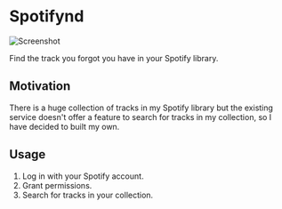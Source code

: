 # Spotifynd

![Screenshot](https://i.postimg.cc/Prwj18zn/Screenshot-2023-02-26-at-12-23-34-AM.png)

Find the track you forgot you have in your Spotify library.

## Motivation

There is a huge collection of tracks in my Spotify library but the existing service doesn't offer a feature to search for tracks in my collection, so I have decided to built my own.

## Usage

1. Log in with your Spotify account.
2. Grant permissions.
3. Search for tracks in your collection.
